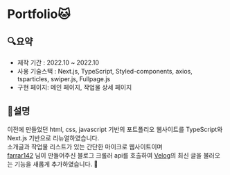 # Portfolio🐱
## 🔍요약
* 제작 기간 : 2022.10 ~ 2022.10
* 사용 기술스택 : Next.js, TypeScript, Styled-components, axios, tsparticles, swiper.js, Fullpage.js
* 구현 페이지: 메인 페이지, 작업물 상세 페이지

## 📝설명
이전에 만들었던 html, css, javascript 기반의 포트폴리오 웹사이트를 TypeScript와 Next.js 기반으로 리뉴얼하였습니다. <br />
소개글과 작업물 리스트가 있는 간단한 마이크로 웹사이트이며 <br />
[farrar142](https://github.com/farrar142) 님이 만들어주신 블로그 크롤러 api를 호출하여 
[Velog](https://velog.io/@kimbangul)의 최신 글을 불러오는 기능을 새롭게 추가하였습니다. 🙇

